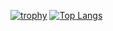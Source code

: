 [![trophy](https://github-profile-trophy.vercel.app/?username=massif-01&theme=gruvbox&no-frame=true&no-bg=true&margin-w=5&title=-Reviews)](https://github.com/ryo-ma/github-profile-trophy)
[![Top Langs](https://github-readme-stats.vercel.app/api/top-langs/?username=massif-01&langs_count=10)](https://github.com/anuraghazra/github-readme-stats)
